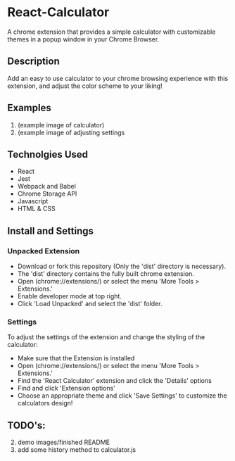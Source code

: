 # React-Calculator
A chrome extension that provides a simple calculator with customizable themes in a popup window in your Chrome Browser.

## Description
Add an easy to use calculator to your chrome browsing experience with this extension, and adjust the color scheme to your liking!

## Examples
1. (example image of calculator)
2. (example image of adjusting settings

## Technolgies Used
- React
- Jest
- Webpack and Babel
- Chrome Storage API
- Javascript
- HTML & CSS

## Install and Settings

### Unpacked Extension
* Download or fork this repository (Only the 'dist' directory is necessary).
* The 'dist' directory contains the fully built chrome extension.
* Open (chrome://extensions/) or select the menu 'More Tools > Extensions.'
* Enable developer mode at top right.
* Click 'Load Unpacked' and select the 'dist' folder.

### Settings
To adjust the settings of the extension and change the styling of the calculator:
* Make sure that the Extension is installed
* Open (chrome://extensions/) or select the menu 'More Tools > Extensions.'
* Find the 'React Calculator' extension and click the 'Details' options
* Find and click 'Extension options'
* Choose an appropriate theme and click 'Save Settings' to customize the calculators design!

## TODO's:
2. demo images/finished README
3. add some history method to calculator.js

